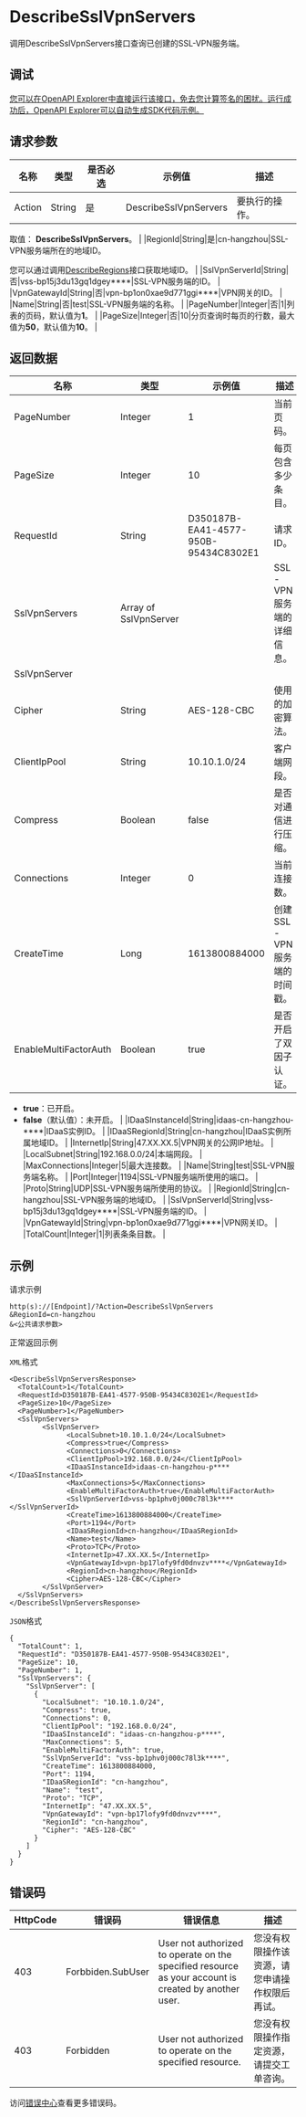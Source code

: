 # DescribeSslVpnServers

调用DescribeSslVpnServers接口查询已创建的SSL-VPN服务端。

## 调试

[您可以在OpenAPI Explorer中直接运行该接口，免去您计算签名的困扰。运行成功后，OpenAPI Explorer可以自动生成SDK代码示例。](https://api.aliyun.com/#product=Vpc&api=DescribeSslVpnServers&type=RPC&version=2016-04-28)

## 请求参数

|名称|类型|是否必选|示例值|描述|
|--|--|----|---|--|
|Action|String|是|DescribeSslVpnServers|要执行的操作。

 取值： **DescribeSslVpnServers**。 |
|RegionId|String|是|cn-hangzhou|SSL-VPN服务端所在的地域ID。

 您可以通过调用[DescribeRegions](~~36063~~)接口获取地域ID。 |
|SslVpnServerId|String|否|vss-bp15j3du13gq1dgey\*\*\*\*|SSL-VPN服务端的ID。 |
|VpnGatewayId|String|否|vpn-bp1on0xae9d771ggi\*\*\*\*|VPN网关的ID。 |
|Name|String|否|test|SSL-VPN服务端的名称。 |
|PageNumber|Integer|否|1|列表的页码，默认值为**1**。 |
|PageSize|Integer|否|10|分页查询时每页的行数，最大值为**50**，默认值为**10**。 |

## 返回数据

|名称|类型|示例值|描述|
|--|--|---|--|
|PageNumber|Integer|1|当前页码。 |
|PageSize|Integer|10|每页包含多少条目。 |
|RequestId|String|D350187B-EA41-4577-950B-95434C8302E1|请求ID。 |
|SslVpnServers|Array of SslVpnServer| |SSL-VPN服务端的详细信息。 |
|SslVpnServer| | | |
|Cipher|String|AES-128-CBC|使用的加密算法。 |
|ClientIpPool|String|10.10.1.0/24|客户端网段。 |
|Compress|Boolean|false|是否对通信进行压缩。 |
|Connections|Integer|0|当前连接数。 |
|CreateTime|Long|1613800884000|创建SSL-VPN服务端的时间戳。 |
|EnableMultiFactorAuth|Boolean|true|是否开启了双因子认证。

 -   **true**：已开启。
-   **false**（默认值）：未开启。 |
|IDaaSInstanceId|String|idaas-cn-hangzhou-\*\*\*\*|IDaaS实例ID。 |
|IDaaSRegionId|String|cn-hangzhou|IDaaS实例所属地域ID。 |
|InternetIp|String|47.XX.XX.5|VPN网关的公网IP地址。 |
|LocalSubnet|String|192.168.0.0/24|本端网段。 |
|MaxConnections|Integer|5|最大连接数。 |
|Name|String|test|SSL-VPN服务端名称。 |
|Port|Integer|1194|SSL-VPN服务端所使用的端口。 |
|Proto|String|UDP|SSL-VPN服务端所使用的协议。 |
|RegionId|String|cn-hangzhou|SSL-VPN服务端的地域ID。 |
|SslVpnServerId|String|vss-bp15j3du13gq1dgey\*\*\*\*|SSL-VPN服务端的ID。 |
|VpnGatewayId|String|vpn-bp1on0xae9d771ggi\*\*\*\*|VPN网关ID。 |
|TotalCount|Integer|1|列表条条目数。 |

## 示例

请求示例

```
http(s)://[Endpoint]/?Action=DescribeSslVpnServers
&RegionId=cn-hangzhou
&<公共请求参数>
```

正常返回示例

`XML`格式

```
<DescribeSslVpnServersResponse>
  <TotalCount>1</TotalCount>
  <RequestId>D350187B-EA41-4577-950B-95434C8302E1</RequestId>
  <PageSize>10</PageSize>
  <PageNumber>1</PageNumber>
  <SslVpnServers>
        <SslVpnServer>
              <LocalSubnet>10.10.1.0/24</LocalSubnet>
              <Compress>true</Compress>
              <Connections>0</Connections>
              <ClientIpPool>192.168.0.0/24</ClientIpPool>
              <IDaaSInstanceId>idaas-cn-hangzhou-p****</IDaaSInstanceId>
              <MaxConnections>5</MaxConnections>
              <EnableMultiFactorAuth>true</EnableMultiFactorAuth>
              <SslVpnServerId>vss-bp1phv0j000c78l3k****</SslVpnServerId>
              <CreateTime>1613800884000</CreateTime>
              <Port>1194</Port>
              <IDaaSRegionId>cn-hangzhou</IDaaSRegionId>
              <Name>test</Name>
              <Proto>TCP</Proto>
              <InternetIp>47.XX.XX.5</InternetIp>
              <VpnGatewayId>vpn-bp17lofy9fd0dnvzv****</VpnGatewayId>
              <RegionId>cn-hangzhou</RegionId>
              <Cipher>AES-128-CBC</Cipher>
        </SslVpnServer>
  </SslVpnServers>
</DescribeSslVpnServersResponse>
```

`JSON`格式

```
{
  "TotalCount": 1,
  "RequestId": "D350187B-EA41-4577-950B-95434C8302E1",
  "PageSize": 10,
  "PageNumber": 1,
  "SslVpnServers": {
    "SslVpnServer": [
      {
        "LocalSubnet": "10.10.1.0/24",
        "Compress": true,
        "Connections": 0,
        "ClientIpPool": "192.168.0.0/24",
        "IDaaSInstanceId": "idaas-cn-hangzhou-p****",
        "MaxConnections": 5,
        "EnableMultiFactorAuth": true,
        "SslVpnServerId": "vss-bp1phv0j000c78l3k****",
        "CreateTime": 1613800884000,
        "Port": 1194,
        "IDaaSRegionId": "cn-hangzhou",
        "Name": "test",
        "Proto": "TCP",
        "InternetIp": "47.XX.XX.5",
        "VpnGatewayId": "vpn-bp17lofy9fd0dnvzv****",
        "RegionId": "cn-hangzhou",
        "Cipher": "AES-128-CBC"
      }
    ]
  }
}
```

## 错误码

|HttpCode|错误码|错误信息|描述|
|--------|---|----|--|
|403|Forbbiden.SubUser|User not authorized to operate on the specified resource as your account is created by another user.|您没有权限操作该资源，请您申请操作权限后再试。|
|403|Forbidden|User not authorized to operate on the specified resource.|您没有权限操作指定资源，请提交工单咨询。|

访问[错误中心](https://error-center.aliyun.com/status/product/Vpc)查看更多错误码。


